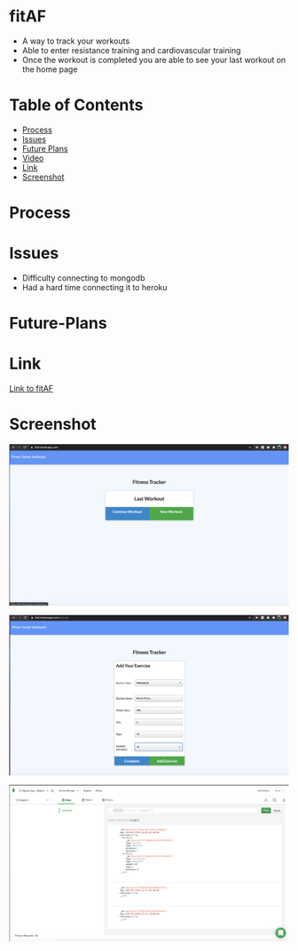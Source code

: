 # fitAF
* A way to track your workouts
* Able to enter resistance training and cardiovascular training
* Once the workout is completed you are able to see your last workout on the home page

# Table of Contents

* [Process](#Process)
* [Issues](#Issues)
* [Future Plans](#Future-Plans)
* [Video](#Video)
* [Link](#Link)
* [Screenshot](#Screenshot)

# Process


# Issues
 * Difficulty connecting to mongodb
 * Had a hard time connecting it to heroku

# Future-Plans


# Link 

[Link to fitAF](https://fitaf.herokuapp.com/)

# Screenshot

![website](images/app.png)

![exercise](images/exercise.png)

![database](images/database.png)